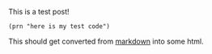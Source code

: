 This is a test post!

`(prn "here is my test code")`

This should get converted from [markdown](http://daringfireball.net/projects/markdown/) into some html.
